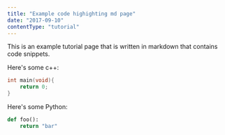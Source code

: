 ```yaml
---
title: "Example code highighting md page"
date: "2017-09-10"
contentType: "tutorial"
---
```


This is an example tutorial page that is written in markdown that contains code snippets.

Here's some c++:
```cpp
int main(void){
    return 0;
}
```

Here's some Python:
```python
def foo():
    return "bar"
```
